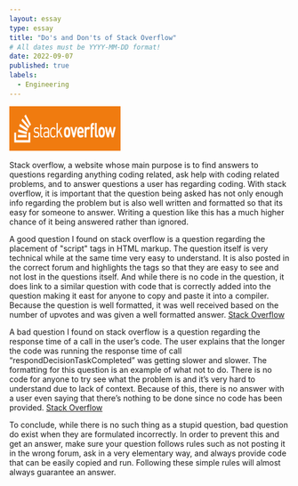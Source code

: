 ```yaml
---
layout: essay
type: essay
title: "Do's and Don'ts of Stack Overflow"
# All dates must be YYYY-MM-DD format!
date: 2022-09-07
published: true
labels:
  - Engineering
---
```


<img width="200px" 
     class="rounded float-start pe-4" 
     src="../img/Stack_Overflow_Logo.png" >

  Stack overflow, a website whose main purpose is to find answers to questions regarding anything coding related, ask help with coding related problems, and to answer questions a user has regarding coding. With stack overflow, it is important that the question being asked has not only enough info regarding the problem but is also well written and formatted so that its easy for someone to answer. Writing a question like this has a much higher chance of it being answered rather than ignored.
  
  A good question I found on stack overflow is a question regarding the placement of "script" tags in HTML markup. The question itself is very technical while at the same time very easy to understand. It is also posted in the correct forum and highlights the tags so that they are easy to see and not lost in the questions itself. And while there is no code in the question, it does link to a similar question with code that is correctly added into the question making it east for anyone to copy and paste it into a compiler. Because the question is well formatted, it was well received based on the number of upvotes and was given a well formatted answer.
[Stack Overflow](https://stackoverflow.com/questions/436411/where-should-i-put-script-tags-in-html-markup)
  
  A bad question I found on stack overflow is a question regarding the response time of a call in the user’s code. The user explains that the longer the code was running the response time of call “respondDecisionTaskCompleted” was getting slower and slower. The formatting for this question is an example of what not to do. There is no code for anyone to try see what the problem is and it’s very hard to understand due to lack of context. Because of this, there is no answer with a user even saying that there’s nothing to be done since no code has been provided. 
[Stack Overflow](https://stackoverflow.com/questions/42464585/swf-responddecisiontaskcompleted-call-response-time-degrade-overtime)
  
  To conclude, while there is no such thing as a stupid question, bad question do exist when they are formulated incorrectly. In order to prevent this and get an answer, make sure your question follows rules such as not posting it in the wrong forum, ask in a very elementary way, and always provide code that can be easily copied and run. Following these simple rules will almost always guarantee an answer. 
